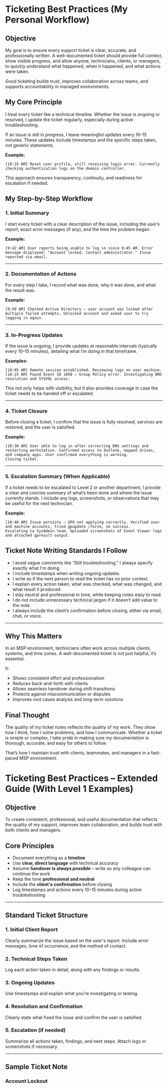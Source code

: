 # Ticketing Best Practices (My Personal Workflow)

## Objective

My goal is to ensure every support ticket is clear, accurate, and professionally written. A well-documented ticket should provide full context, show visible progress, and allow anyone, technicians, clients, or managers, to quickly understand what happened, when it happened, and what actions were taken.

Good ticketing builds trust, improves collaboration across teams, and supports accountability in managed environments.

## My Core Principle

I treat every ticket like a technical timeline. Whether the issue is ongoing or resolved, I update the ticket regularly, especially during active troubleshooting.

If an issue is still in progress, I leave meaningful updates every 10–15 minutes. These updates include timestamps and the specific steps taken, not generic statements.

**Example:**

`[10:15 AM] Reset user profile, still receiving login error. Currently checking authentication logs on the domain controller.`

This approach ensures transparency, continuity, and readiness for escalation if needed.

## My Step-by-Step Workflow

### 1. Initial Summary

I start every ticket with a clear description of the issue, including the user’s report, exact error messages (if any), and the time the problem began.

**Example:**

`[9:42 AM] User reports being unable to log in since 8:45 AM. Error message displayed: "Account locked. Contact administrator." Issue reported via email.`

---
### 2. Documentation of Actions

For every step I take, I record what was done, why it was done, and what the result was.

**Example:**

`[9:50 AM] Checked Active Directory – user account was locked after multiple failed attempts. Unlocked account and asked user to try logging in again.`

---
### 3. In-Progress Updates

If the issue is ongoing, I provide updates at reasonable intervals (typically every 10–15 minutes), detailing what I’m doing in that timeframe.

**Examples:**

`[10:05 AM] Remote session established. Reviewing logs on user machine.`  
`[10:15 AM] Found Event ID 1058 – Group Policy error. Investigating DNS resolution and SYSVOL access.`

This not only helps with visibility, but it also provides coverage in case the ticket needs to be handed off or escalated.

---
### 4. Ticket Closure

Before closing a ticket, I confirm that the issue is fully resolved, services are restored, and the user is satisfied.

**Example:**

`[10:30 AM] User able to log in after correcting DNS settings and restarting workstation. Confirmed access to Outlook, mapped drives, and company apps. User confirmed everything is working.`  
`Closing ticket.`

---
### 5. Escalation Summary (When Applicable)

If a ticket needs to be escalated to Level 2 or another department, I provide a clear and concise summary of what’s been done and where the issue currently stands. I include any logs, screenshots, or observations that may be useful for the next technician.

**Example:**

`[10:40 AM] Issue persists – GPO not applying correctly. Verified user and machine accounts, tried gpupdate /force, no success.`  
`Escalating to SysAdmin team. Uploaded screenshots of Event Viewer logs and attached gpresult output.`

## Ticket Note Writing Standards I Follow

- I avoid vague comments like “Still troubleshooting.” I always specify exactly what I'm doing.
- I include timestamps when writing ongoing updates.
- I write as if the next person to read the ticket has no prior context.
- I explain every action taken, what was checked, what was changed, and what result it produced.
- I stay neutral and professional in tone, while keeping notes easy to read.
- I do not include unnecessary technical jargon if it doesn’t add value to the note.
- I always include the client’s confirmation before closing, either via email, chat, or voice.
---
## Why This Matters

In an MSP environment, technicians often work across multiple clients, systems, and time zones. A well-documented ticket is not just helpful, it’s essential.

It:
- Shows consistent effort and professionalism
- Reduces back-and-forth with clients
- Allows seamless handover during shift transitions
- Protects against miscommunication or disputes
- Improves root cause analysis and long-term solutions
## Final Thought

The quality of my ticket notes reflects the quality of my work. They show how I think, how I solve problems, and how I communicate. Whether a ticket is simple or complex, I take pride in making sure my documentation is thorough, accurate, and easy for others to follow.

That’s how I maintain trust with clients, teammates, and managers in a fast-paced MSP environment.
# Ticketing Best Practices – Extended Guide (With Level 1 Examples)

## Objective

To create consistent, professional, and useful documentation that reflects the quality of my support, improves team collaboration, and builds trust with both clients and managers.

## Core Principles

- Document everything as a **timeline**
- Use **clear, direct language** with technical accuracy
- Assume **handover is always possible** – write so any colleague can continue the work
- Keep the tone **professional and neutral**
- Include the **client's confirmation** before closing
- Log timestamps and actions every 10–15 minutes during active troubleshooting

---
## Standard Ticket Structure

### 1. Initial Client Report
Clearly summarize the issue based on the user's report. Include error messages, time of occurrence, and the method of contact.
### 2. Technical Steps Taken
Log each action taken in detail, along with any findings or results.
### 3. Ongoing Updates
Use timestamps and explain what you're investigating or testing.
### 4. Resolution and Confirmation
Clearly state what fixed the issue and confirm the user is satisfied.
### 5. Escalation (if needed)
Summarize all actions taken, findings, and next steps. Attach logs or screenshots if necessary.

---

## Sample Ticket Note

### Account Lockout



